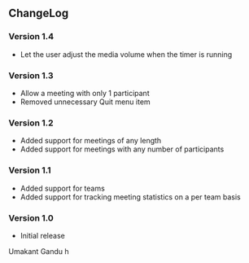 ## ChangeLog

### Version 1.4
- Let the user adjust the media volume when the timer is running

### Version 1.3 
- Allow a meeting with only 1 participant
- Removed unnecessary Quit menu item

### Version 1.2 
- Added support for meetings of any length
- Added support for meetings with any number of participants

### Version 1.1 
- Added support for teams
- Added support for tracking meeting statistics on a per team basis

### Version 1.0 
- Initial release

Umakant Gandu h
